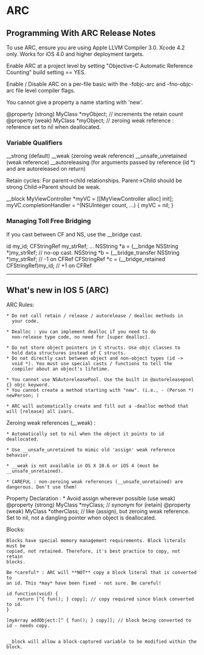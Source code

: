 # ARC

## Programming With ARC Release Notes ##

To use ARC, ensure you are using Apple LLVM Compiler 3.0. Xcode 4.2 only. Works
for iOS 4.0 and higher deployment targets.

Enable ARC at a project level by setting "Objective-C Automatic Reference Counting" build setting == YES.

Enable / Disable ARC on a per-file basic with the -fobjc-arc and -fno-objc-arc
file level compiler flags.

You cannot give a property a name starting with 'new'.

@property (strong) MyClass *myObject;   // increments the retain count
@property (weak) MyClass *myObject;     // zeroing weak reference : reference set to nil when deallocated.


### Variable Qualifiers ###

__strong (default)
__weak (zeroing weak reference)
__unsafe_unretained (weak reference)
__autoreleasing (for arguments passed by reference (id *) and are autoreleased on return)

Retain cycles:
    For parent->child relationships. Parent->Child should be strong Child->Parent should be weak.

__block MyViewController *myVC = [[MyViewController alloc] init];
myVC.completionHandler = ^(NSUInteger count, ...) {
  myVC = nil;
}


### Managing Toll Free Bridging ###

If you cast between CF and NS, use the __bridge cast.

id my_id;
CFStringRef my_strRef;
...
NSString *a = (__bridge NSString *)my_strRef; // no-op cast.
NSString *b = (__bridge_transfer NSString *)my_strRef;   // -1 on CFRef
CFStringRef *c = (__bridge_retained CFStringRef)my_id;   // +1 on CFRef




* * * * *

## What's new in IOS 5 (ARC) ##

ARC Rules:

    * Do not call retain / release / autorelease / dealloc methods in
      your code.

    * Dealloc : you can implement dealloc if you need to do
      non-release type code, no need for [super dealloc].

    * Do not store object pointers in C structs. Use objc classes to
      hold data structures instead of C structs.
    * Do not directly cast between object and non-object types (id ->
      void *). You must use special casts / functions to tell the
      compiler about an object's lifetime.

    * You cannot use NSAutoreleasePool. Use the built in @autoreleasepool {} objc keyword.
    * You cannot create a method starting with "new". (i.e., - (Person *) newPerson; )

    * ARC will automatically create and fill out a -dealloc method that will [release] all ivars.


Zeroing weak references (__weak) :

	* Automatically set to nil when the object it points to id deallocated.

    * Use __unsafe_unretained to mimic old 'assign' weak reference behavior.

    * __weak is not available in OS X 10.6 or iOS 4 (must be __unsafe_unretained).

    * CAREFUL : non-zeroing weak references (__unsafe_unretained) are dangerous. Don't use them!





Property Declaration :
    * Avoid assign wherever possible (use weak)
    @property (strong) MyClass *myClass;  // synonym for (retain)
    @property (weak) MyClass *otherClass; // like (assign), but zeroing weak reference.
        Set to nil, not a dangling pointer when object is deallocated.

Blocks:

    Blocks have special memory management requirements. Block literals must be
    copied, not retained. Therefore, it's best practice to copy, not retain
    blocks.

    Be *careful* : ARC will **NOT** copy a block literal that is converted to
    an id. This *may* have been fixed - not sure. Be careful!

	id function(void) {
		return [^{ fun(); } copy]; // copy required since block converted to id.
	}

	[myArray addObject:[^ { fun(); } copy]]; // block being converted to id - needs copy.


    __block will allow a block-captured variable to be modified within the block.

